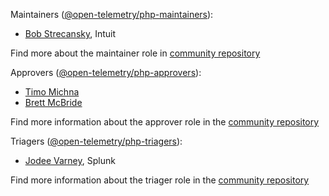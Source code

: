 Maintainers ([@open-telemetry/php-maintainers](https://github.com/orgs/open-telemetry/teams/php-maintainers)):

- [Bob Strecansky](https://github.com/bobstrecansky), Intuit

Find more about the maintainer role in [community repository](https://github.com/open-telemetry/community/blob/master/community-membership.md#maintainer)

Approvers ([@open-telemetry/php-approvers](https://github.com/orgs/open-telemetry/teams/php-approvers)):

- [Timo Michna](https://github.com/tidal/)
- [Brett McBride](https://github.com/brettmc/)

Find more information about the approver role in the [community repository](https://github.com/open-telemetry/community/blob/master/community-membership.md#approver)

Triagers ([@open-telemetry/php-triagers](https://github.com/orgs/open-telemetry/teams/php-triagers)):

- [Jodee Varney](https://github.com/jodeev), Splunk

Find more information about the triager role in the [community repository](https://github.com/open-telemetry/community/blob/master/community-membership.md#triager)
